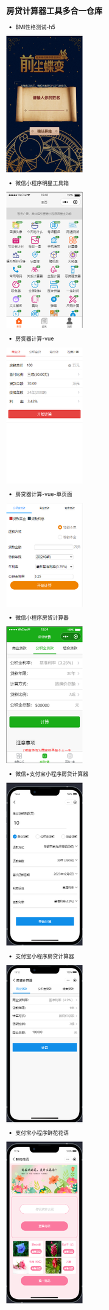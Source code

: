 ## 房贷计算器工具多合一仓库

- BMI性格测试-h5
<div><img src="/h5-BMI-Test/1701850415339.jpg" width="200" alt="BMI性格测试"/></div>

- 微信小程序明星工具箱
<div><img src="/StarTools/1701852531085.jpg" width="200" alt="微信小程序明细工具箱"/></div>

- 房贷器计算-vue
<div><img src="/vue-houseloan/1701848012948.jpg" width="200" alt="房贷计算-vue"/></div>

- 房贷器计算-vue-单页面
<div><img src="/vue-spa-calculator/1701847950609.jpg" width="200" alt="房贷计算-vue"/></div>

- 微信小程序房贷计算器
<div><img src="/wx-financetools/1701848107011.jpg" width="200" alt="微信小程序房贷计算"/></div>

- 微信+支付宝小程序房贷计算器
<div><img src="/wx-zfb-Calculator/1701849217347.jpg" width="200" alt="微信+支付宝小程序房贷计算器"/></div>

- 支付宝小程序房贷计算器
<div><img src="/zfb-financetools/1701848231607.jpg" width="200" alt="支付宝小程序房贷计算器"/></div>

- 支付宝小程序鲜花花语
<div><img src="/zfb-flower-lang/1701854098382.jpg" width="200" alt="支付宝小程序鲜花花语"/></div>

